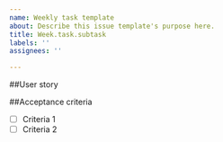 ```yaml
---
name: Weekly task template
about: Describe this issue template's purpose here.
title: Week.task.subtask
labels: ''
assignees: ''

---
```


##User story


##Acceptance criteria
- [ ] Criteria 1
- [ ] Criteria 2

